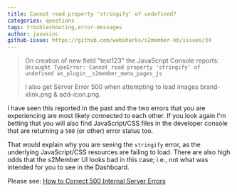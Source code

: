 ```yaml
---
title: Cannot read property 'stringify' of undefined?
categories: questions
tags: troubleshooting,error-messages
author: jaswsinc
github-issue: https://github.com/websharks/s2member-kb/issues/34
---
```


> On creation of new field "test123" the JavaScript Console reports:  `Uncaught TypeError: Cannot read property 'stringify' of undefined ws_plugin__s2member_menu_pages_js`

> I also get Server Error 500 when attempting to load images brand-xlink.png & add-icon.png.

I have seen this reported in the past and the two errors that you are experiencing are most likely connected to each other. If you look again I'm betting that you will also find JavaScript/CSS files in the developer console that are returning a `500` (or other) error status too.

That would explain why you are seeing the `stringify` error, as the underlying JavaScript/CSS resources are failing to load. There are also high odds that the s2Member UI looks bad in this case; i.e., not what was intended for you to see in the Dashboard.

Please see: [How to Correct 500 Internal Server Errors](https://github.com/websharks/s2member-kb/issues/35)